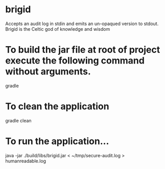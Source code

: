# brigid
Accepts an audit log in stdin and emits an un-opaqued version to stdout.
Brigid is the Celtic god of knowledge and wisdom


# To build the jar file at root of project execute the following command without arguments.
gradle

# To clean the application
gradle clean

# To run the application...
java -jar ./build/libs/brigid.jar < ~/tmp/secure-audit.log  > humanreadable.log


